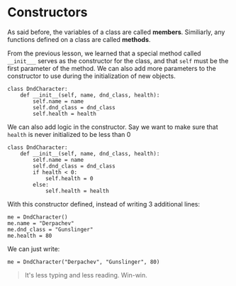 # Constructors

As said before, the variables of a class are called **members**. Similiarly, any functions defined on a class are called **methods**.

From the previous lesson, we learned that a 
special method called ```__init___``` serves as the constructor for the class, and that ```self``` must be the first parameter of the method. We can also add more parameters to the constructor to use during the initialization of new objects.

```
class DndCharacter:
    def __init__(self, name, dnd_class, health):
        self.name = name
        self.dnd_class = dnd_class
        self.health = health
```
We can also add logic in the constructor. Say we want to make sure that ```health``` is never initialized to be less than 0
```
class DndCharacter:
    def __init__(self, name, dnd_class, health):
        self.name = name
        self.dnd_class = dnd_class
        if health < 0:
            self.health = 0
        else:
            self.health = health
```
With this constructor defined, instead of writing 3 additional lines:
```
me = DndCharacter()
me.name = "Derpachev"
me.dnd_class = "Gunslinger"
me.health = 80
```
We can just write:
```
me = DndCharacter("Derpachev", "Gunslinger", 80)
```

> It's less typing and less reading. Win-win.
